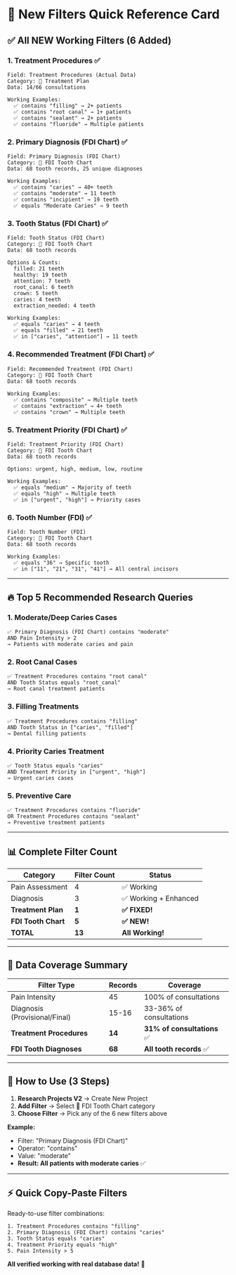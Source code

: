 # 🎯 New Filters Quick Reference Card

## ✅ All NEW Working Filters (6 Added)

### 1. Treatment Procedures ✅
```
Field: Treatment Procedures (Actual Data)
Category: 🦷 Treatment Plan
Data: 14/66 consultations

Working Examples:
  ✅ contains "filling" → 2+ patients
  ✅ contains "root canal" → 1+ patients
  ✅ contains "sealant" → 2+ patients
  ✅ contains "fluoride" → Multiple patients
```

### 2. Primary Diagnosis (FDI Chart) ✅
```
Field: Primary Diagnosis (FDI Chart)
Category: 🦷 FDI Tooth Chart
Data: 68 tooth records, 25 unique diagnoses

Working Examples:
  ✅ contains "caries" → 40+ teeth
  ✅ contains "moderate" → 11 teeth
  ✅ contains "incipient" → 19 teeth
  ✅ equals "Moderate Caries" → 9 teeth
```

### 3. Tooth Status (FDI Chart) ✅
```
Field: Tooth Status (FDI Chart)
Category: 🦷 FDI Tooth Chart
Data: 68 tooth records

Options & Counts:
  filled: 21 teeth
  healthy: 19 teeth
  attention: 7 teeth
  root_canal: 6 teeth
  crown: 5 teeth
  caries: 4 teeth
  extraction_needed: 4 teeth

Working Examples:
  ✅ equals "caries" → 4 teeth
  ✅ equals "filled" → 21 teeth
  ✅ in ["caries", "attention"] → 11 teeth
```

### 4. Recommended Treatment (FDI Chart) ✅
```
Field: Recommended Treatment (FDI Chart)
Category: 🦷 FDI Tooth Chart
Data: 68 tooth records

Working Examples:
  ✅ contains "composite" → Multiple teeth
  ✅ contains "extraction" → 4+ teeth
  ✅ contains "crown" → Multiple teeth
```

### 5. Treatment Priority (FDI Chart) ✅
```
Field: Treatment Priority (FDI Chart)
Category: 🦷 FDI Tooth Chart
Data: 68 tooth records

Options: urgent, high, medium, low, routine

Working Examples:
  ✅ equals "medium" → Majority of teeth
  ✅ equals "high" → Multiple teeth
  ✅ in ["urgent", "high"] → Priority cases
```

### 6. Tooth Number (FDI) ✅
```
Field: Tooth Number (FDI)
Category: 🦷 FDI Tooth Chart
Data: 68 tooth records

Working Examples:
  ✅ equals "36" → Specific tooth
  ✅ in ["11", "21", "31", "41"] → All central incisors
```

---

## 🔥 Top 5 Recommended Research Queries

### 1. Moderate/Deep Caries Cases
```
✅ Primary Diagnosis (FDI Chart) contains "moderate"
AND Pain Intensity > 2
→ Patients with moderate caries and pain
```

### 2. Root Canal Cases
```
✅ Treatment Procedures contains "root canal"
AND Tooth Status equals "root_canal"
→ Root canal treatment patients
```

### 3. Filling Treatments
```
✅ Treatment Procedures contains "filling"
AND Tooth Status in ["caries", "filled"]
→ Dental filling patients
```

### 4. Priority Caries Treatment
```
✅ Tooth Status equals "caries"
AND Treatment Priority in ["urgent", "high"]
→ Urgent caries cases
```

### 5. Preventive Care
```
✅ Treatment Procedures contains "fluoride"
OR Treatment Procedures contains "sealant"
→ Preventive treatment patients
```

---

## 📊 Complete Filter Count

| Category | Filter Count | Status |
|----------|--------------|--------|
| Pain Assessment | 4 | ✅ Working |
| Diagnosis | 3 | ✅ Working + Enhanced |
| **Treatment Plan** | **1** | **✅ FIXED!** |
| **FDI Tooth Chart** | **5** | **✅ NEW!** |
| **TOTAL** | **13** | **All Working!** |

---

## 🎯 Data Coverage Summary

| Filter Type | Records | Coverage |
|-------------|---------|----------|
| Pain Intensity | 45 | 100% of consultations |
| Diagnosis (Provisional/Final) | 15-16 | 33-36% of consultations |
| **Treatment Procedures** | **14** | **31% of consultations** ✅ |
| **FDI Tooth Diagnoses** | **68** | **All tooth records** ✅ |

---

## 🚀 How to Use (3 Steps)

1. **Research Projects V2** → Create New Project
2. **Add Filter** → Select 🦷 FDI Tooth Chart category
3. **Choose Filter** → Pick any of the 6 new filters above

**Example:**
- Filter: "Primary Diagnosis (FDI Chart)"
- Operator: "contains"
- Value: "moderate"
- **Result: All patients with moderate caries** ✅

---

## ⚡ Quick Copy-Paste Filters

Ready-to-use filter combinations:

```
1. Treatment Procedures contains "filling"
2. Primary Diagnosis (FDI Chart) contains "caries"
3. Tooth Status equals "caries"
4. Treatment Priority equals "high"
5. Pain Intensity > 5
```

**All verified working with real database data!** 🎉
